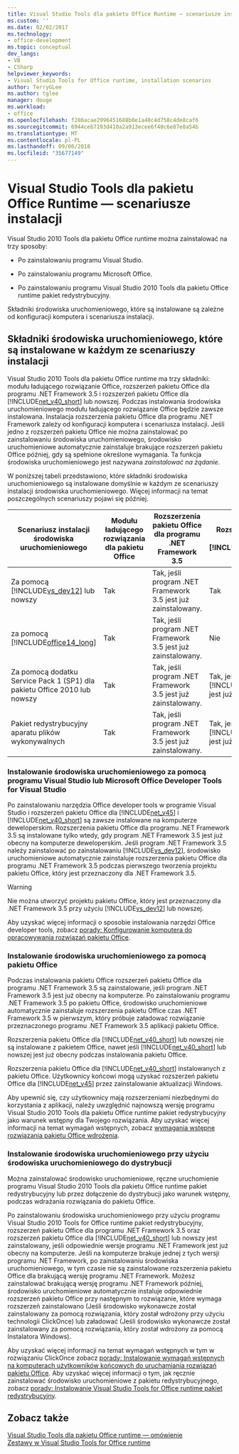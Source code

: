 ```yaml
---
title: Visual Studio Tools dla pakietu Office Runtime ― scenariusze instalacji
ms.custom: ''
ms.date: 02/02/2017
ms.technology:
- office-development
ms.topic: conceptual
dev_langs:
- VB
- CSharp
helpviewer_keywords:
- Visual Studio Tools for Office runtime, installation scenarios
author: TerryGLee
ms.author: tglee
manager: douge
ms.workload:
- office
ms.openlocfilehash: f286acae2996451688b0e1a40c4d758c4de8caf6
ms.sourcegitcommit: 6944ceb7193d410a2a913ecee6f40c6e87e8a54b
ms.translationtype: MT
ms.contentlocale: pl-PL
ms.lasthandoff: 09/06/2018
ms.locfileid: "35677149"
---
```

# <a name="visual-studio-tools-for-office-runtime-installation-scenarios"></a>Visual Studio Tools dla pakietu Office Runtime ― scenariusze instalacji
  Visual Studio 2010 Tools dla pakietu Office runtime można zainstalować na trzy sposoby:  
  
-   Po zainstalowaniu programu Visual Studio.  
  
-   Po zainstalowaniu programu Microsoft Office.  
  
-   Po zainstalowaniu programu Visual Studio 2010 Tools dla pakietu Office runtime pakiet redystrybucyjny.  
  
 Składniki środowiska uruchomieniowego, które są instalowane są zależne od konfiguracji komputera i scenariusza instalacji.  
  
## <a name="runtime-components-that-are-installed-in-each-installation-scenario"></a>Składniki środowiska uruchomieniowego, które są instalowane w każdym ze scenariuszy instalacji  
 Visual Studio 2010 Tools dla pakietu Office runtime ma trzy składniki: modułu ładującego rozwiązanie Office, rozszerzeń pakietu Office dla programu .NET Framework 3.5 i rozszerzeń pakietu Office dla [!INCLUDE[net_v40_short](../sharepoint/includes/net-v40-short-md.md)] lub nowszej. Podczas instalowania środowiska uruchomieniowego modułu ładującego rozwiązanie Office będzie zawsze instalowana. Instalacja rozszerzenia pakietu Office dla programu .NET Framework zależy od konfiguracji komputera i scenariusza instalacji. Jeśli jedno z rozszerzeń pakietu Office nie można zainstalować po zainstalowaniu środowiska uruchomieniowego, środowisko uruchomieniowe automatycznie zainstaluje brakujące rozszerzeń pakietu Office później, gdy są spełnione określone wymagania. Ta funkcja środowiska uruchomieniowego jest nazywana *zainstalować na żądanie*.  
  
 W poniższej tabeli przedstawiono, które składniki środowiska uruchomieniowego są instalowane domyślnie w każdym ze scenariuszy instalacji środowiska uruchomieniowego. Więcej informacji na temat poszczególnych scenariuszy pojawi się później.  
  
|Scenariusz instalacji środowiska uruchomieniowego|Modułu ładującego rozwiązania dla pakietu Office|Rozszerzenia pakietu Office dla programu .NET Framework 3.5|Rozszerzenia pakietu Office [!INCLUDE[net_v40_short](../sharepoint/includes/net-v40-short-md.md)]|Rozszerzenia pakietu Office [!INCLUDE[net_v45](../vsto/includes/net-v45-md.md)]|  
|-----------------------------------|----------------------------|--------------------------------------------------|---------------------------------------------------------------------------------------|---------------------------------------------------------------------------|  
|Za pomocą [!INCLUDE[vs_dev12](../vsto/includes/vs-dev12-md.md)] lub nowszy|Tak|Tak, jeśli program .NET Framework 3.5 jest już zainstalowany.|Tak|Tak|  
|za pomocą [!INCLUDE[office14_long](../vsto/includes/office14-long-md.md)]|Tak|Tak, jeśli program .NET Framework 3.5 jest już zainstalowany.|Nie|Nie|  
|Za pomocą dodatku Service Pack 1 (SP1) dla pakietu Office 2010 lub nowszy|Tak|Tak, jeśli program .NET Framework 3.5 jest już zainstalowany.|Tak, jeśli [!INCLUDE[net_v40_short](../sharepoint/includes/net-v40-short-md.md)] jest już zainstalowana.|Nie|  
|Pakiet redystrybucyjny aparatu plików wykonywalnych|Tak|Tak, jeśli program .NET Framework 3.5 jest już zainstalowany.|Tak, jeśli [!INCLUDE[net_v40_short](../sharepoint/includes/net-v40-short-md.md)] jest już zainstalowana.|Tak, jeśli [!INCLUDE[net_v45](../vsto/includes/net-v45-md.md)] jest już zainstalowana.|  
  
### <a name="install-the-runtime-with-visual-studio-or-the-microsoft-office-developer-tools-for-visual-studio"></a>Instalowanie środowiska uruchomieniowego za pomocą programu Visual Studio lub Microsoft Office Developer Tools for Visual Studio  
 Po zainstalowaniu narzędzia Office developer tools w programie Visual Studio i rozszerzeń pakietu Office dla [!INCLUDE[net_v45](../vsto/includes/net-v45-md.md)] i [!INCLUDE[net_v40_short](../sharepoint/includes/net-v40-short-md.md)] są zawsze instalowane na komputerze deweloperskim. Rozszerzenia pakietu Office dla programu .NET Framework 3.5 są instalowane tylko wtedy, gdy program .NET Framework 3.5 jest już obecny na komputerze deweloperskim. Jeśli program .NET Framework 3.5 należy zainstalować po zainstalowaniu [!INCLUDE[vs_dev12](../vsto/includes/vs-dev12-md.md)], środowisko uruchomieniowe automatycznie zainstaluje rozszerzenia pakietu Office dla programu .NET Framework 3.5 podczas pierwszego tworzenia projektu pakietu Office, który jest przeznaczony dla .NET Framework 3.5.  
  
> [!WARNING]  
>  Nie można utworzyć projektu pakietu Office, który jest przeznaczony dla .NET Framework 3.5 przy użyciu [!INCLUDE[vs_dev12](../vsto/includes/vs-dev12-md.md)] lub nowszej.  
  
 Aby uzyskać więcej informacji o sposobie instalowania narzędzi Office developer tools, zobacz [porady: Konfigurowanie komputera do opracowywania rozwiązań pakietu Office](../vsto/how-to-configure-a-computer-to-develop-office-solutions.md).  
  
### <a name="install-the-runtime-with-office"></a>Instalowanie środowiska uruchomieniowego za pomocą pakietu Office  
 Podczas instalowania pakietu Office rozszerzeń pakietu Office dla programu .NET Framework 3.5 są zainstalowane, jeśli program .NET Framework 3.5 jest już obecny na komputerze. Po zainstalowaniu programu .NET Framework 3.5 po pakietu Office, środowisko uruchomieniowe automatycznie zainstaluje rozszerzenia pakietu Office czas .NET Framework 3.5 w pierwszym, który próbuje załadować rozwiązanie przeznaczonego programu .NET Framework 3.5 aplikacji pakietu Office.  
  
 Rozszerzenia pakietu Office dla [!INCLUDE[net_v40_short](../sharepoint/includes/net-v40-short-md.md)] lub nowszej nie są instalowane z pakietem Office, nawet jeśli [!INCLUDE[net_v40_short](../sharepoint/includes/net-v40-short-md.md)] lub nowszej jest już obecny podczas instalowania pakietu Office.  
  
 Rozszerzenia pakietu Office dla [!INCLUDE[net_v40_short](../sharepoint/includes/net-v40-short-md.md)] instalowanych z pakietu Office. Użytkownicy końcowi mogą uzyskać rozszerzeń pakietu Office dla [!INCLUDE[net_v45](../vsto/includes/net-v45-md.md)] przez zainstalowanie aktualizacji Windows.  
  
 Aby upewnić się, czy użytkownicy mają rozszerzeniami niezbędnymi do korzystania z aplikacji, należy uwzględnić najnowszą wersję programu Visual Studio 2010 Tools dla pakietu Office runtime pakiet redystrybucyjny jako warunek wstępny dla Twojego rozwiązania. Aby uzyskać więcej informacji na temat wymagań wstępnych, zobacz [wymagania wstępne rozwiązania pakietu Office wdrożenia](http://msdn.microsoft.com/9f672809-43a3-40a1-9057-397ce3b5126e).  
  
### <a name="install-the-runtime-by-using-the-runtime-redistributable"></a>Instalowanie środowiska uruchomieniowego przy użyciu środowiska uruchomieniowego do dystrybucji  
 Można zainstalować środowisko uruchomieniowe, ręczne uruchomienie programu Visual Studio 2010 Tools dla pakietu Office runtime pakiet redystrybucyjny lub przez dołączenie do dystrybucji jako warunek wstępny, podczas wdrażania rozwiązania do pakietu Office.  
  
 Po zainstalowaniu środowiska uruchomieniowego przy użyciu programu Visual Studio 2010 Tools for Office runtime pakiet redystrybucyjny, rozszerzeń pakietu Office dla programu .NET Framework 3.5 oraz rozszerzeń pakietu Office dla [!INCLUDE[net_v40_short](../sharepoint/includes/net-v40-short-md.md)] lub nowszy jest zainstalowany, jeśli odpowiednie wersje programu .NET Framework jest już obecny na komputerze. Jeśli na komputerze brakuje jednej z tych wersji programu .NET Framework, po zainstalowaniu środowiska uruchomieniowego, w tym czasie nie są zainstalowane rozszerzenia pakietu Office dla brakującą wersję programu .NET Framework. Możesz zainstalować brakującą wersję programu .NET Framework później, środowisko uruchomieniowe automatycznie instaluje odpowiednie rozszerzeń pakietu Office przy następnym to rozwiązanie, które wymaga rozszerzeń zainstalowano (Jeśli środowisko wykonawcze został zainstalowany za pomocą rozwiązania, który został wdrożony przy użyciu technologii ClickOnce) lub załadować (Jeśli środowisko wykonawcze został zainstalowany za pomocą rozwiązania, który został wdrożony za pomocą Instalatora Windows).  
  
 Aby uzyskać więcej informacji na temat wymagań wstępnych w tym w rozwiązaniu ClickOnce zobacz [porady: Instalowanie wymagań wstępnych na komputerach użytkowników końcowych do uruchamiania rozwiązań pakietu Office](http://msdn.microsoft.com/74dd2c52-838f-4abf-b2b4-4d7b0c2a0a98). Aby uzyskać więcej informacji o tym, jak ręcznie zainstalować środowisko uruchomieniowe z pakietu redystrybucyjnego, zobacz [porady: Instalowanie Visual Studio Tools for Office runtime pakiet redystrybucyjny](../vsto/how-to-install-the-visual-studio-tools-for-office-runtime-redistributable.md).  
  
## <a name="see-also"></a>Zobacz także  
 [Visual Studio Tools dla pakietu Office runtime ― omówienie](../vsto/visual-studio-tools-for-office-runtime-overview.md)   
 [Zestawy w Visual Studio Tools for Office runtime](../vsto/assemblies-in-the-visual-studio-tools-for-office-runtime.md)  
  
  